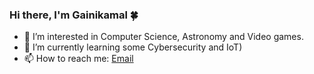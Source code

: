 ### Hi there, I'm Gainikamal 🍀

<!--
**kaikamal/kaikamal** is a ✨ _special_ ✨ repository because its `README.md` (this file) appears on your GitHub profile.

Here are some ideas to get you started: -->

- 🔭 I’m interested in Computer Science, Astronomy and Video games.
- 🌱 I’m currently learning some Cybersecurity and IoT)
- 📫 How to reach me: <a href="mailto: bataevagajnikamal@gmail.com" target="_blank" rel="noopener noreferrer">Email</a>



